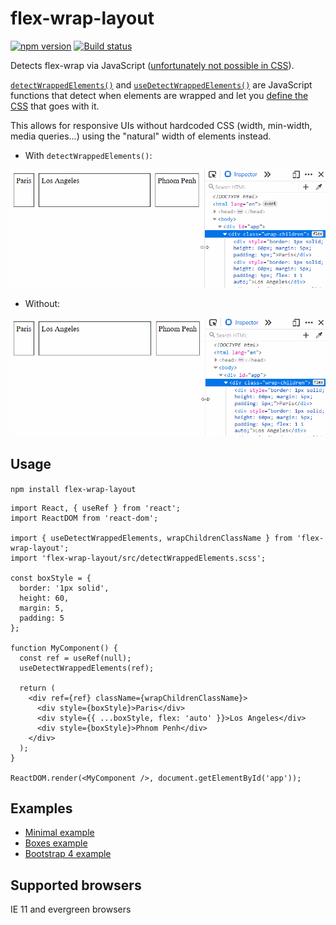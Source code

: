 # flex-wrap-layout

[![npm version](https://badge.fury.io/js/flex-wrap-layout.svg)](https://www.npmjs.com/package/flex-wrap-layout)
[![Build status](https://github.com/tkrotoff/flex-wrap-layout/workflows/Node.js%20CI/badge.svg)](https://github.com/tkrotoff/flex-wrap-layout/actions)

Detects flex-wrap via JavaScript ([unfortunately not possible in CSS](https://stackoverflow.com/q/40012428)).

[`detectWrappedElements()`](src/detectWrappedElements.ts) and [`useDetectWrappedElements()`](src/useDetectWrappedElements.ts) are JavaScript functions that detect when elements are wrapped and let you [define the CSS](src/detectWrappedElements.scss) that goes with it.

This allows for responsive UIs without hardcoded CSS (width, min-width, media queries...) using the "natural" width of elements instead.

- With `detectWrappedElements()`:

![Minimal example with detectWrappedElements()](examples/Minimal-detectWrappedElements.gif)

- Without:

![Minimal example without detectWrappedElements()](examples/Minimal.gif)

## Usage

`npm install flex-wrap-layout`

```JS
import React, { useRef } from 'react';
import ReactDOM from 'react-dom';

import { useDetectWrappedElements, wrapChildrenClassName } from 'flex-wrap-layout';
import 'flex-wrap-layout/src/detectWrappedElements.scss';

const boxStyle = {
  border: '1px solid',
  height: 60,
  margin: 5,
  padding: 5
};

function MyComponent() {
  const ref = useRef(null);
  useDetectWrappedElements(ref);

  return (
    <div ref={ref} className={wrapChildrenClassName}>
      <div style={boxStyle}>Paris</div>
      <div style={{ ...boxStyle, flex: 'auto' }}>Los Angeles</div>
      <div style={boxStyle}>Phnom Penh</div>
    </div>
  );
}

ReactDOM.render(<MyComponent />, document.getElementById('app'));
```

## Examples

- [Minimal example](examples/Minimal.tsx)
- [Boxes example](examples/Boxes.tsx)
- [Bootstrap 4 example](examples/Bootstrap4.tsx)

## Supported browsers

IE 11 and evergreen browsers
